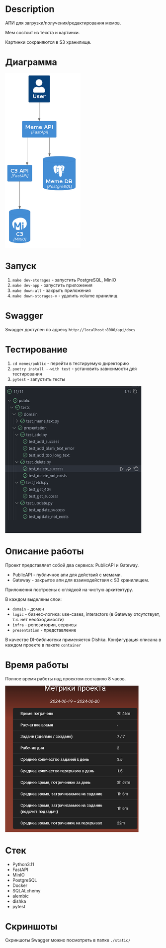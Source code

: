 # Description

АПИ для загрузки/получения/редактирования мемов.

Мем состоит из текста и картинки.

Картинки сохраняются в S3 хранилище.

# Диаграмма

![](./diagrams/out/c4.png)

# Запуск

1. `make dev-storages` - запустить PostgreSQL, MinIO
2. `make dev-app` - запустить приложения
3. `make down-all` - закрыть приложения
4. `make down-storages-v` - удалить volume хранилищ

# Swagger

Swagger доступен по адресу `http://localhost:8000/api/docs`

# Тестирование

1. `cd memes/public` - перейти в тестируемую директорию
2. `poetry install --with test` - установить зависимости для тестирования
3. `pytest` - запустить тесты

![](./static/tests.png)

# Описание работы

Проект представляет собой два сервиса: PublicAPI и Gateway.

- PublicAPI - публичное апи для действий с мемами.
- Gateway - закрытое апи для взаимодействия с S3 хранилищем.

Приложения построены с оглядкой на чистую архитектуру.

В каждом выделены слои:

- `domain` - домен
- `logic` - бизнес-логика: use-cases, interactors (в Gateway отсутствует, т.к. нет необходимости)
- `infra` - репозитории, сервисы
- `presentation` - представление

В качестве DI-библиотеки применяется Dishka. Конфигурация описана в каждом проекте в пакете `container`

# Время работы

Полное время работы над проектом составило 8 часов.

![](./static/worktime_metrics.png)

# Стек

- Python3.11
- FastAPI
- MinIO
- PostgreSQL
- Docker
- SQLALchemy
- alembic
- dishka
- pytest

# Скриншоты

Скриншоты Swagger можно посмотреть в папке `./static/`